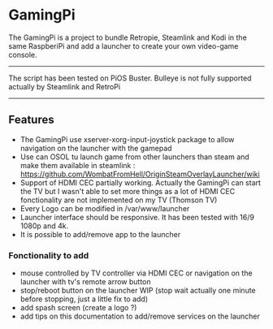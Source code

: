 # GamingPi

The GamingPi is a project to bundle Retropie, Steamlink and Kodi in the same RaspberiPi and add a launcher to create your own video-game console.

---

The script has been tested on PiOS Buster.
Bulleye is not fully supported actually by Steamlink and RetroPi

---
## Features 

* The GamingPi use xserver-xorg-input-joystick package to allow navigation on the launcher with the gamepad
* Use can OSOL tu launch game from other launchers than steam and make them available in steamlink : https://github.com/WombatFromHell/OriginSteamOverlayLauncher/wiki
* Support of HDMI CEC partially working. Actually the GamingPi can start the TV but I wasn't able to set more things as a lot of HDMI CEC fonctionality are not implemented on my TV (Thomson TV)
* Every Logo can be modified in /var/www/launcher
* Launcher interface should be responsive. It has been tested with 16/9 1080p and 4k.
* It is possible to add/remove app to the launcher

### Fonctionality to add

* mouse controlled by TV controller via HDMI CEC or navigation on the launcher with tv's remote arrow button
* stop/reboot button on the launcher WIP (stop wait actually one minute before stopping, just a little fix to add)
* add spash screen (create a logo ?)
* add tips on this documentation to add/remove services on the launcher
